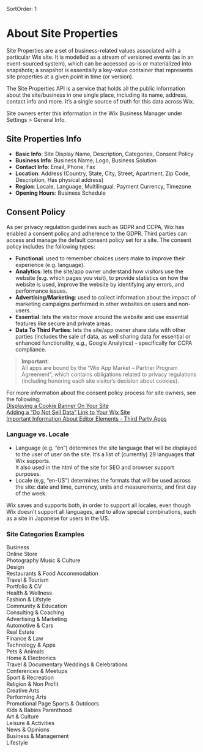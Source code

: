 SortOrder: 1
# About Site Properties

Site Properties are a set of business-related values associated with a particular Wix site. It is modelled as a stream of versioned events (as in an event-sourced system), which can be accessed as-is or materialized into snapshots; a snapshot is essentially a key-value container that represents site properties at a given point in time (or version).   

The Site Properties API is a service that holds all the public information about the site/business in one single place, including its name, address, contact info and more. 
It’s a single source of truth for this data across Wix.  

Site owners enter this information in the Wix Business Manager under Settings > General Info.

## Site Properties Info
- **Basic Info**: Site Display Name, Description, Categories, Consent Policy
- **Business Info**: Business Name, Logo, Business Solution
- **Contact Info**: Email, Phone, Fax  
- **Location**: Address (Country, State, City, Street, Apartment, Zip Code, Description, Has physical address)  
- **Region**: Locale, Language, Multilingual, Payment Currency, Timezone  
- **Opening Hours**: Business Schedule   

## Consent Policy
As per privacy regulation guidelines such as GDPR and CCPA, Wix has enabled a consent policy and adherence to the GDPR. Third parties can access and manage the default consent policy set for a site.
The consent policy includes the following types:
- **Functional**: used to remember choices users make to improve their experience (e.g. language).
- **Analytics**: lets the site/app owner understand how visitors use the website (e.g. which pages you visit), to provide statistics on how the website is used, improve the website by identifying any errors, and performance issues.
- **Advertising/Marketing**: used to collect information about the impact of marketing campaigns performed in other websites on users and non-users.
- **Essential**: lets the visitor move around the website and use essential features like secure and private areas.
- **Data To Third Parties**: lets the site/app owner share data with other parties (includes the sale of data, as well sharing data for essential or enhanced functionality, e.g., Google Analytics) - specifically for CCPA compliance.

> **Important**:  
> All apps are bound by the “Wix App Market – Partner Program Agreement”, which contains obligations related to privacy regulations (including honoring each site visitor’s decision about cookies).

For more information about the consent policy process for site owners, see the following:  
[Displaying a Cookie Banner On Your Site](https://support.wix.com/en/article/displaying-a-cookie-banner-on-your-site)  
[Adding a “Do Not Sell Data” Link to Your Wix Site](https://support.wix.com/en/article/adding-a-do-not-sell-data-link-to-your-wix-site)       
[Important Information About Editor Elements - Third Party Apps](https://support.wix.com/en/article/important-information-about-editor-elements-third-party-apps-custom-code-and-the-cookie-banner#third-party-apps)

### Language vs. Locale
- Language (e.g. “en”) determines the site language that will be displayed to the user of user on the site. It’s a list of (currently) 29 languages that Wix supports.  
It also used in the html of the site for SEO and browser support purposes.  
- Locale (e,g, “en-US”) determines the formats that will be used across the site: date and time, currency, units and measurements, and first day of the week.    

Wix saves and supports both, in order to support all locales, even though Wix doesn't support all languages, and to allow special combinations, such as a site in Japanese for users in the US.

### Site Categories Examples
Business  
Online Store  
Photography 
Music & Culture  
Design  
Restaurants & Food 
Accommodation   
Travel & Tourism  
Portfolio & CV  
Health & Wellness  
Fashion & Lifstyle  
Community & Education  
Consulting & Coaching   
Advertising & Marketing  
Automotive & Cars  
Real Estate  
Finance & Law  
Technology & Apps  
Pets & Animals  
Home & Electronics  
Travel & Documentary 
Weddings & Celebrations  
Conferences & Meetups  
Sport & Recreation  
Religion & Non Profit  
Creative Arts  
Performing Arts  
Promotional Page
Sports & Outdoors  
Kids & Babies 
Parenthood  
Art & Culture  
Leisure & Activities  
News & Opinions  
Business & Management  
Lifestyle  
